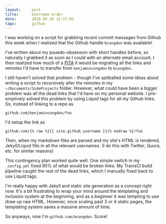```yaml
---
layout:     post
title:      Username Grab!
date:       2016-05-28 12:57:01
tags:       github
---
```


I was working on a script for grabbing recent commit messages from Github this week when I realized that the Github handle `bcongdon` was available!<!--break-->

I've written about my psuedo-obsession with short handles before, so naturally I grabbed it as soon as I could with an alternate email account. I then realized how much of a [PITA](http://www.netlingo.com/word/pita.php) it would be migrating all the links and remotes I'd have to transfer from `benjamincongdon` to `bcongdon`.

I still haven't solved that problem - though I've spitballed some ideas about writing a script to recursively alter the remotes in my `~/Documents/SideProjects` folder. However, what could have been a bigger problem was all the dead links that I'd have on my personal website. I pre-emptively solved this problem by using Liquid tags for all my Github links. So, instead of linking to a repo as 

`github.com/benjamincongdon/foo`

I'd setup the link as 

`github.com/{% raw %}{{ site.github_username }}{% endraw %}/foo`

Then, when my markdown files are parsed and my site's HTML is rendered, Jekyll/Liquid fills in all the relevant usernames. (I do this with Twitter, Quora, etc. for similar reasons)

This contingency plan worked quite well. One simple switch in my `_config.yml` fixed 95% of what would be broken links. My TravisCI build pipeline caught the rest of the dead links, which I manually fixed back to use Liquid tags.

I'm really happy with Jekyll and static site generation as a concept right now. It's a bit frustrating to wrap your mind around the templating and inclusion system at the beginning, and as a beginner it was tempting to use draw up raw HTML. However, once scaling past 3 or 4 static pages, the templating system saves a massive amount of time.

So anyways, now I'm `github.com/bcongdon`. Score!